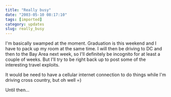 ```yaml
---
title: "Really busy"
date: "2003-05-10 08:17:10"
tags: [imported]
category: updates
slug: really_busy
---
```


I'm basically swamped at the moment. Graduation is this weekend and I have to
pack up my room at the same time. I will then be driving to DC and then to the
Bay Area next week, so I'll definitely be incognito for at least a couple of
weeks. But I'll try to be right back up to post some of the interesting travel
exploits.

It would be need to have a cellular internet connection to do things while I'm
driving cross country, but oh well =)

Until then...
